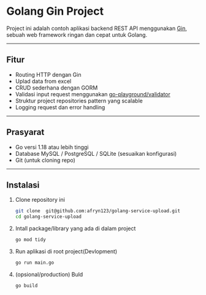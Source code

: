 # Golang Gin Project

Project ini adalah contoh aplikasi backend REST API menggunakan [Gin](https://github.com/gin-gonic/gin), sebuah web framework ringan dan cepat untuk Golang.

---

## Fitur

- Routing HTTP dengan Gin
- Uplad data from excel
- CRUD sederhana dengan GORM 
- Validasi input request menggunakan [go-playground/validator](https://github.com/go-playground/validator/v10)
- Struktur project repositories pattern yang scalable
- Logging request dan error handling

---

## Prasyarat

- Go versi 1.18 atau lebih tinggi
- Database MySQL / PostgreSQL / SQLite (sesuaikan konfigurasi)
- Git (untuk cloning repo)

---

## Instalasi

1. Clone repository ini

   ```bash
   git clone  git@github.com:afryn123/golang-service-upload.git
   cd golang-service-upload
   ```
2. Intall package/library yang ada di dalam project
    ```bash
    go mod tidy
    ```
3. Run aplikasi di root project(Devlopment)
    ```bash
    go run main.go
    ```
4. (opsional/production) Buld
    ```bash
    go build
    ```
